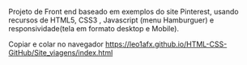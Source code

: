 Projeto de Front end baseado em exemplos do site Pinterest, usando recursos de HTML5, CSS3 ,
Javascript (menu Hamburguer) e responsividade(tela em formato desktop e Mobile).

Copiar e colar no navegador
https://leo1afx.github.io/HTML-CSS-GitHub/Site_viagens/index.html
